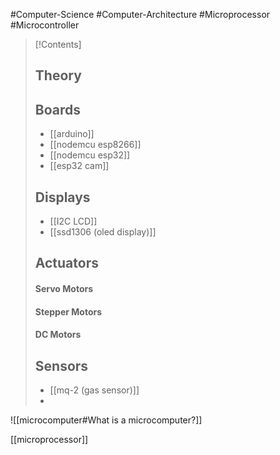 #Computer-Science #Computer-Architecture #Microprocessor #Microcontroller

>[!Contents]
>## Theory
>
>## Boards
>- [[arduino]]
>- [[nodemcu esp8266]]
>- [[nodemcu esp32]]
>- [[esp32 cam]]
>## Displays
>- [[I2C LCD]]
>- [[ssd1306 (oled display)]]
>## Actuators
>#### Servo Motors
>#### Stepper Motors
>#### DC Motors
>## Sensors
>- [[mq-2 (gas sensor)]]
>- 

![[microcomputer#What is a microcomputer?]]

[[microprocessor]]
